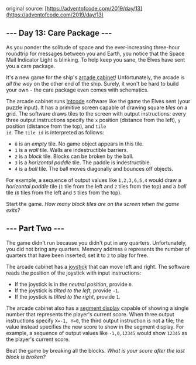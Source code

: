 original source: [https://adventofcode.com/2019/day/13](https://adventofcode.com/2019/day/13)
## --- Day 13: Care Package ---
As you ponder the solitude of space and the ever-increasing three-hour roundtrip for messages between you and Earth, you notice that the Space Mail Indicator Light is blinking.  To help keep you sane, the Elves have sent you a care package.

It's a new game for the ship's [arcade cabinet](https://en.wikipedia.org/wiki/Arcade_cabinet)! Unfortunately, the arcade is <em>all the way</em> on the other end of the ship. Surely, it won't be hard to build your own - the care package even comes with schematics.

The arcade cabinet runs [Intcode](9) software like the game the Elves sent (your puzzle input). It has a primitive screen capable of drawing square <em>tiles</em> on a grid.  The software draws tiles to the screen with output instructions: every three output instructions specify the <code>x</code> position (distance from the left), <code>y</code> position (distance from the top), and <code>tile id</code>. The <code>tile id</code> is interpreted as follows:


 - <code>0</code> is an <em>empty</em> tile.  No game object appears in this tile.
 - <code>1</code> is a <em>wall</em> tile.  Walls are indestructible barriers.
 - <code>2</code> is a <em>block</em> tile.  Blocks can be broken by the ball.
 - <code>3</code> is a <em>horizontal paddle</em> tile.  The paddle is indestructible.
 - <code>4</code> is a <em>ball</em> tile.  The ball moves diagonally and bounces off objects.

For example, a sequence of output values like <code>1,2,3,6,5,4</code> would draw a <em>horizontal paddle</em> tile (<code>1</code> tile from the left and <code>2</code> tiles from the top) and a <em>ball</em> tile (<code>6</code> tiles from the left and <code>5</code> tiles from the top).

Start the game. <em>How many block tiles are on the screen when the game exits?</em>


## --- Part Two ---
The game didn't run because you didn't put in any quarters. Unfortunately, you did not bring any quarters. Memory address <code>0</code> represents the number of quarters that have been inserted; set it to <code>2</code> to play for free.

The arcade cabinet has a [joystick](https://en.wikipedia.org/wiki/Joystick) that can move left and right.  The software reads the position of the joystick with input instructions:


 - If the joystick is in the <em>neutral position</em>, provide <code>0</code>.
 - If the joystick is <em>tilted to the left</em>, provide <code>-1</code>.
 - If the joystick is <em>tilted to the right</em>, provide <code>1</code>.

The arcade cabinet also has a [segment display](https://en.wikipedia.org/wiki/Display_device#Segment_displays) capable of showing a single number that represents the player's current score. When three output instructions specify <code>X=-1, Y=0</code>, the third output instruction is not a tile; the value instead specifies the new score to show in the segment display.  For example, a sequence of output values like <code>-1,0,12345</code> would show <code>12345</code> as the player's current score.

Beat the game by breaking all the blocks. <em>What is your score after the last block is broken?</em>


